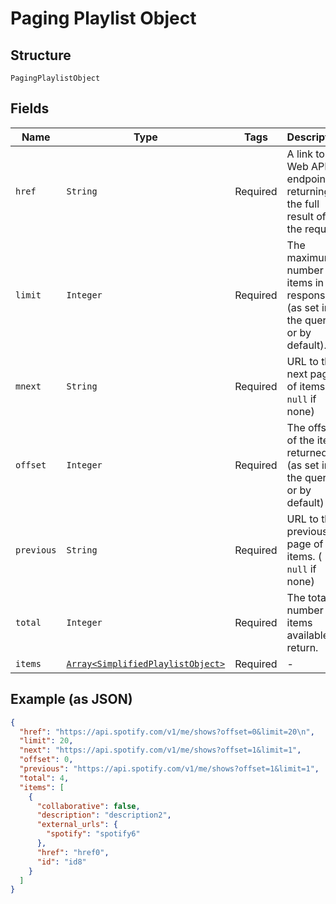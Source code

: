 
# Paging Playlist Object

## Structure

`PagingPlaylistObject`

## Fields

| Name | Type | Tags | Description |
|  --- | --- | --- | --- |
| `href` | `String` | Required | A link to the Web API endpoint returning the full result of the request |
| `limit` | `Integer` | Required | The maximum number of items in the response (as set in the query or by default). |
| `mnext` | `String` | Required | URL to the next page of items. ( `null` if none) |
| `offset` | `Integer` | Required | The offset of the items returned (as set in the query or by default) |
| `previous` | `String` | Required | URL to the previous page of items. ( `null` if none) |
| `total` | `Integer` | Required | The total number of items available to return. |
| `items` | [`Array<SimplifiedPlaylistObject>`](../../doc/models/simplified-playlist-object.md) | Required | - |

## Example (as JSON)

```json
{
  "href": "https://api.spotify.com/v1/me/shows?offset=0&limit=20\n",
  "limit": 20,
  "next": "https://api.spotify.com/v1/me/shows?offset=1&limit=1",
  "offset": 0,
  "previous": "https://api.spotify.com/v1/me/shows?offset=1&limit=1",
  "total": 4,
  "items": [
    {
      "collaborative": false,
      "description": "description2",
      "external_urls": {
        "spotify": "spotify6"
      },
      "href": "href0",
      "id": "id8"
    }
  ]
}
```

